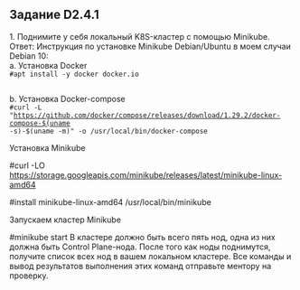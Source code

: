 <h2>Задание D2.4.1 </h2>
1. Поднимите у себя локальный K8S-кластер с помощью Minikube. <br>
Ответ: Инструкция по установке Minikube Debian/Ubuntu в моем случаи Debian 10:<br>
a. Установка Docker <br> 
<code>#apt install -y docker docker.io <br> </code>

b. Установка Docker-compose <br>
<code>#curl -L "https://github.com/docker/compose/releases/download/1.29.2/docker-compose-$(uname -s)-$(uname -m)" -o /usr/local/bin/docker-compose </code> <br>

Установка Minikube

#curl -LO https://storage.googleapis.com/minikube/releases/latest/minikube-linux-amd64

#install minikube-linux-amd64 /usr/local/bin/minikube

Запускаем кластер Minikube
 
#minikube start
В кластере должно быть всего пять нод, одна из них должна быть Сontrol Plane-нода.
После того как ноды поднимутся, получите список всех нод в вашем локальном кластере.
Все команды и вывод результатов выполнения этих команд отправьте ментору на проверку.

